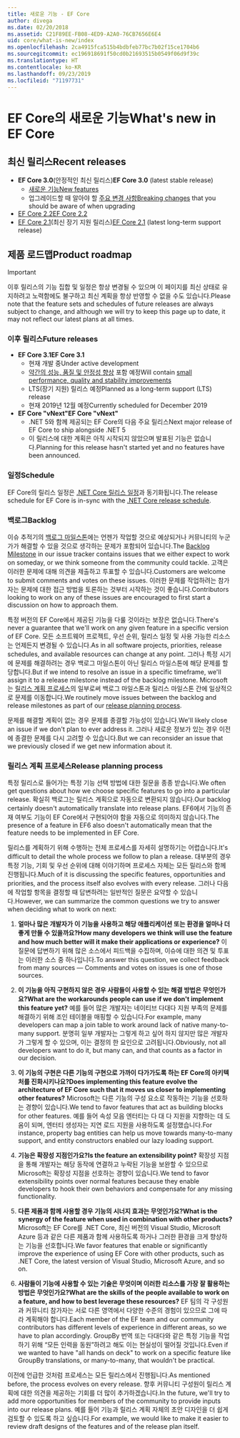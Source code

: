 ```yaml
---
title: 새로운 기능 - EF Core
author: divega
ms.date: 02/20/2018
ms.assetid: C21F89EE-FB08-4ED9-A2A0-76CB7656E6E4
uid: core/what-is-new/index
ms.openlocfilehash: 2ca4915fca515b4bdbfeb77bc7b02f15ce1704b6
ms.sourcegitcommit: ec196918691f50cd0b21693515b0549f06d9f39c
ms.translationtype: HT
ms.contentlocale: ko-KR
ms.lasthandoff: 09/23/2019
ms.locfileid: "71197731"
---
```

# <a name="whats-new-in-ef-core"></a><span data-ttu-id="6a4b5-102">EF Core의 새로운 기능</span><span class="sxs-lookup"><span data-stu-id="6a4b5-102">What's new in EF Core</span></span>

## <a name="recent-releases"></a><span data-ttu-id="6a4b5-103">최신 릴리스</span><span class="sxs-lookup"><span data-stu-id="6a4b5-103">Recent releases</span></span>

- <span data-ttu-id="6a4b5-104">**EF Core 3.0**(안정적인 최신 릴리스)</span><span class="sxs-lookup"><span data-stu-id="6a4b5-104">**EF Core 3.0** (latest stable release)</span></span> 
  - [<span data-ttu-id="6a4b5-105">새로운 기능</span><span class="sxs-lookup"><span data-stu-id="6a4b5-105">New features</span></span>](xref:core/what-is-new/ef-core-3.0/index) 
  - <span data-ttu-id="6a4b5-106">업그레이드할 때 알아야 할 [주요 변경 사항](xref:core/what-is-new/ef-core-3.0/breaking-changes)</span><span class="sxs-lookup"><span data-stu-id="6a4b5-106">[Breaking changes](xref:core/what-is-new/ef-core-3.0/breaking-changes) that you should be aware of when upgrading</span></span>
- [<span data-ttu-id="6a4b5-107">EF Core 2.2</span><span class="sxs-lookup"><span data-stu-id="6a4b5-107">EF Core 2.2</span></span>](xref:core/what-is-new/ef-core-2.2)
- <span data-ttu-id="6a4b5-108">[EF Core 2.1](xref:core/what-is-new/ef-core-2.1)(최신 장기 지원 릴리스)</span><span class="sxs-lookup"><span data-stu-id="6a4b5-108">[EF Core 2.1](xref:core/what-is-new/ef-core-2.1) (latest long-term support release)</span></span>

## <a name="product-roadmap"></a><span data-ttu-id="6a4b5-109">제품 로드맵</span><span class="sxs-lookup"><span data-stu-id="6a4b5-109">Product roadmap</span></span>

> [!IMPORTANT]
> <span data-ttu-id="6a4b5-110">이후 릴리스의 기능 집합 및 일정은 항상 변경될 수 있으며 이 페이지를 최신 상태로 유지하려고 노력함에도 불구하고 최신 계획을 항상 반영할 수 없을 수도 있습니다.</span><span class="sxs-lookup"><span data-stu-id="6a4b5-110">Please note that the feature sets and schedules of future releases are always subject to change, and although we will try to keep this page up to date, it may not reflect our latest plans at all times.</span></span>

### <a name="future-releases"></a><span data-ttu-id="6a4b5-111">이후 릴리스</span><span class="sxs-lookup"><span data-stu-id="6a4b5-111">Future releases</span></span>

- <span data-ttu-id="6a4b5-112">**EF Core 3.1**</span><span class="sxs-lookup"><span data-stu-id="6a4b5-112">**EF Core 3.1**</span></span>  
  - <span data-ttu-id="6a4b5-113">현재 개발 중</span><span class="sxs-lookup"><span data-stu-id="6a4b5-113">Under active development</span></span>
  - <span data-ttu-id="6a4b5-114">[약간의 성능, 품질 및 안정성 향상](https://github.com/aspnet/EntityFrameworkCore/issues?q=is%3Aopen+is%3Aissue+milestone%3A3.1.0+sort%3Areactions-desc) 포함 예정</span><span class="sxs-lookup"><span data-stu-id="6a4b5-114">Will contain [small performance, quality and stability improvements](https://github.com/aspnet/EntityFrameworkCore/issues?q=is%3Aopen+is%3Aissue+milestone%3A3.1.0+sort%3Areactions-desc)</span></span>
  - <span data-ttu-id="6a4b5-115">LTS(장기 지원) 릴리스 예정</span><span class="sxs-lookup"><span data-stu-id="6a4b5-115">Planned as a long-term support (LTS) release</span></span>
  - <span data-ttu-id="6a4b5-116">현재 2019년 12월 예정</span><span class="sxs-lookup"><span data-stu-id="6a4b5-116">Currently scheduled for December 2019</span></span>
- <span data-ttu-id="6a4b5-117">**EF Core "vNext"**</span><span class="sxs-lookup"><span data-stu-id="6a4b5-117">**EF Core "vNext"**</span></span>   
  - <span data-ttu-id="6a4b5-118">.NET 5와 함께 제공되는 EF Core의 다음 주요 릴리스</span><span class="sxs-lookup"><span data-stu-id="6a4b5-118">Next major release of EF Core to ship alongside .NET 5</span></span>
  - <span data-ttu-id="6a4b5-119">이 릴리스에 대한 계획은 아직 시작되지 않았으며 발표된 기능은 없습니다.</span><span class="sxs-lookup"><span data-stu-id="6a4b5-119">Planning for this release hasn't started yet and no features have been announced.</span></span>  

### <a name="schedule"></a><span data-ttu-id="6a4b5-120">일정</span><span class="sxs-lookup"><span data-stu-id="6a4b5-120">Schedule</span></span>

<span data-ttu-id="6a4b5-121">EF Core의 릴리스 일정은 [.NET Core 릴리스 일정](https://github.com/dotnet/core/blob/master/roadmap.md)과 동기화됩니다.</span><span class="sxs-lookup"><span data-stu-id="6a4b5-121">The release schedule for EF Core is in-sync with the [.NET Core release schedule](https://github.com/dotnet/core/blob/master/roadmap.md).</span></span>

### <a name="backlog"></a><span data-ttu-id="6a4b5-122">백로그</span><span class="sxs-lookup"><span data-stu-id="6a4b5-122">Backlog</span></span>

<span data-ttu-id="6a4b5-123">이슈 추적기의 [백로그 마일스톤](https://github.com/aspnet/EntityFrameworkCore/issues?q=is%3Aopen+is%3Aissue+milestone%3ABacklog+sort%3Areactions-%2B1-desc)에는 언젠가 작업할 것으로 예상되거나 커뮤니티의 누군가가 해결할 수 있을 것으로 생각하는 문제가 포함되어 있습니다.</span><span class="sxs-lookup"><span data-stu-id="6a4b5-123">The [Backlog Milestone](https://github.com/aspnet/EntityFrameworkCore/issues?q=is%3Aopen+is%3Aissue+milestone%3ABacklog+sort%3Areactions-%2B1-desc) in our issue tracker contains issues that we either expect to work on someday, or we think someone from the community could tackle.</span></span>
<span data-ttu-id="6a4b5-124">고객은 이러한 문제에 대해 의견을 제출하고 투표할 수 있습니다.</span><span class="sxs-lookup"><span data-stu-id="6a4b5-124">Customers are welcome to submit comments and votes on these issues.</span></span>
<span data-ttu-id="6a4b5-125">이러한 문제를 작업하려는 참가자는 문제에 대한 접근 방법을 토론하는 것부터 시작하는 것이 좋습니다.</span><span class="sxs-lookup"><span data-stu-id="6a4b5-125">Contributors looking to work on any of these issues are encouraged to first start a discussion on how to approach them.</span></span>

<span data-ttu-id="6a4b5-126">특정 버전의 EF Core에서 제공된 기능을 다룰 것이라는 보장은 없습니다.</span><span class="sxs-lookup"><span data-stu-id="6a4b5-126">There's never a guarantee that we'll work on any given feature in a specific version of EF Core.</span></span>
<span data-ttu-id="6a4b5-127">모든 소프트웨어 프로젝트, 우선 순위, 릴리스 일정 및 사용 가능한 리소스는 언제든지 변경될 수 있습니다.</span><span class="sxs-lookup"><span data-stu-id="6a4b5-127">As in all software projects, priorities, release schedules, and available resources can change at any point.</span></span>
<span data-ttu-id="6a4b5-128">그러나 특정 시기에 문제를 해결하려는 경우 백로그 마일스톤이 아닌 릴리스 마일스톤에 해당 문제를 할당합니다.</span><span class="sxs-lookup"><span data-stu-id="6a4b5-128">But if we intend to resolve an issue in a specific timeframe, we'll assign it to a release milestone instead of the backlog milestone.</span></span>
<span data-ttu-id="6a4b5-129">Microsoft는 [릴리스 계획 프로세스](#release-planning-process)의 일부로써 백로그 마일스톤과 릴리스 마일스톤 간에 일상적으로 문제를 이동합니다.</span><span class="sxs-lookup"><span data-stu-id="6a4b5-129">We routinely move issues between the backlog and release milestones as part of our [release planning process](#release-planning-process).</span></span>

<span data-ttu-id="6a4b5-130">문제를 해결할 계획이 없는 경우 문제를 종결할 가능성이 있습니다.</span><span class="sxs-lookup"><span data-stu-id="6a4b5-130">We'll likely close an issue if we don't plan to ever address it.</span></span>
<span data-ttu-id="6a4b5-131">그러나 새로운 정보가 있는 경우 이전에 종결한 문제를 다시 고려할 수 있습니다.</span><span class="sxs-lookup"><span data-stu-id="6a4b5-131">But we can reconsider an issue that we previously closed if we get new information about it.</span></span>

### <a name="release-planning-process"></a><span data-ttu-id="6a4b5-132">릴리스 계획 프로세스</span><span class="sxs-lookup"><span data-stu-id="6a4b5-132">Release planning process</span></span>

<span data-ttu-id="6a4b5-133">특정 릴리스로 들어가는 특정 기능 선택 방법에 대한 질문을 종종 받습니다.</span><span class="sxs-lookup"><span data-stu-id="6a4b5-133">We often get questions about how we choose specific features to go into a particular release.</span></span>
<span data-ttu-id="6a4b5-134">확실히 백로그는 릴리스 계획으로 자동으로 변환되지 않습니다.</span><span class="sxs-lookup"><span data-stu-id="6a4b5-134">Our backlog certainly doesn't automatically translate into release plans.</span></span>
<span data-ttu-id="6a4b5-135">EF6에서 기능의 존재 여부도 기능이 EF Core에서 구현되어야 함을 자동으로 의미하지 않습니다.</span><span class="sxs-lookup"><span data-stu-id="6a4b5-135">The presence of a feature in EF6 also doesn't automatically mean that the feature needs to be implemented in EF Core.</span></span>

<span data-ttu-id="6a4b5-136">릴리스를 계획하기 위해 수행하는 전체 프로세스를 자세히 설명하기는 어렵습니다.</span><span class="sxs-lookup"><span data-stu-id="6a4b5-136">It's difficult to detail the whole process we follow to plan a release.</span></span>
<span data-ttu-id="6a4b5-137">대부분의 경우 특정 기능, 기회 및 우선 순위에 대해 이야기하며 프로세스 자체는 모든 릴리스와 함께 진행됩니다.</span><span class="sxs-lookup"><span data-stu-id="6a4b5-137">Much of it is discussing the specific features, opportunities and priorities, and the process itself also evolves with every release.</span></span>
<span data-ttu-id="6a4b5-138">그러나 다음에 작업할 항목을 결정할 때 답변하려는 일반적인 질문은 요약할 수 있습니다.</span><span class="sxs-lookup"><span data-stu-id="6a4b5-138">However, we can summarize the common questions we try to answer when deciding what to work on next:</span></span>

1. <span data-ttu-id="6a4b5-139">**얼마나 많은 개발자가 이 기능을 사용하고 해당 애플리케이션 또는 환경을 얼마나 더 좋게 만들 수 있을까요?**</span><span class="sxs-lookup"><span data-stu-id="6a4b5-139">**How many developers we think will use the feature and how much better will it make their applications or experience?**</span></span> <span data-ttu-id="6a4b5-140">이 질문에 답변하기 위해 많은 소스에서 피드백을 수집하며, 이슈에 대한 의견 및 투표는 이러한 소스 중 하나입니다.</span><span class="sxs-lookup"><span data-stu-id="6a4b5-140">To answer this question, we collect feedback from many sources — Comments and votes on issues is one of those sources.</span></span>

2. <span data-ttu-id="6a4b5-141">**이 기능을 아직 구현하지 않은 경우 사람들이 사용할 수 있는 해결 방법은 무엇인가요?**</span><span class="sxs-lookup"><span data-stu-id="6a4b5-141">**What are the workarounds people can use if we don't implement this feature yet?**</span></span> <span data-ttu-id="6a4b5-142">예를 들어 많은 개발자는 네이티브 다대다 지원 부족의 문제를 해결하기 위해 조인 테이블을 매핑할 수 있습니다.</span><span class="sxs-lookup"><span data-stu-id="6a4b5-142">For example, many developers can map a join table to work around lack of native many-to-many support.</span></span> <span data-ttu-id="6a4b5-143">분명히 일부 개발자는 그렇게 하고 싶어 하지 않지만 많은 개발자가 그렇게 할 수 있으며, 이는 결정의 한 요인으로 고려됩니다.</span><span class="sxs-lookup"><span data-stu-id="6a4b5-143">Obviously, not all developers want to do it, but many can, and that counts as a factor in our decision.</span></span>

3. <span data-ttu-id="6a4b5-144">**이 기능의 구현은 다른 기능의 구현으로 가까이 다가가도록 하는 EF Core의 아키텍처를 진화시키나요?**</span><span class="sxs-lookup"><span data-stu-id="6a4b5-144">**Does implementing this feature evolve the architecture of EF Core such that it moves us closer to implementing other features?**</span></span> <span data-ttu-id="6a4b5-145">Microsoft는 다른 기능의 구성 요소로 작동하는 기능을 선호하는 경향이 있습니다.</span><span class="sxs-lookup"><span data-stu-id="6a4b5-145">We tend to favor features that act as building blocks for other features.</span></span> <span data-ttu-id="6a4b5-146">예를 들어 속성 모음 엔터티는 다 대 다 지원을 지향하는 데 도움이 되며, 엔터티 생성자는 지연 로드 지원을 사용하도록 설정했습니다.</span><span class="sxs-lookup"><span data-stu-id="6a4b5-146">For instance, property bag entities can help us move towards many-to-many support, and entity constructors enabled our lazy loading support.</span></span>

4. <span data-ttu-id="6a4b5-147">**기능은 확장성 지점인가요?**</span><span class="sxs-lookup"><span data-stu-id="6a4b5-147">**Is the feature an extensibility point?**</span></span> <span data-ttu-id="6a4b5-148">확장성 지점을 통해 개발자는 해당 동작에 연결하고 누락된 기능을 보완할 수 있으므로 Microsoft는 확장성 지점을 선호하는 경향이 있습니다.</span><span class="sxs-lookup"><span data-stu-id="6a4b5-148">We tend to favor extensibility points over normal features because they enable developers to hook their own behaviors and compensate for any missing functionality.</span></span>

5. <span data-ttu-id="6a4b5-149">**다른 제품과 함께 사용할 경우 기능의 시너지 효과는 무엇인가요?**</span><span class="sxs-lookup"><span data-stu-id="6a4b5-149">**What is the synergy of the feature when used in combination with other products?**</span></span> <span data-ttu-id="6a4b5-150">Microsoft는 EF Core를 .NET Core, 최신 버전의 Visual Studio, Microsoft Azure 등과 같은 다른 제품과 함께 사용하도록 하거나 그러한 환경을 크게 향상하는 기능을 선호합니다.</span><span class="sxs-lookup"><span data-stu-id="6a4b5-150">We favor features that enable or significantly improve the experience of using EF Core with other products, such as .NET Core, the latest version of Visual Studio, Microsoft Azure, and so on.</span></span>

6. <span data-ttu-id="6a4b5-151">**사람들이 기능에 사용할 수 있는 기술은 무엇이며 이러한 리소스를 가장 잘 활용하는 방법은 무엇인가요?**</span><span class="sxs-lookup"><span data-stu-id="6a4b5-151">**What are the skills of the people available to work on a feature, and how to best leverage these resources?**</span></span> <span data-ttu-id="6a4b5-152">EF 팀의 각 구성원과 커뮤니티 참가자는 서로 다른 영역에서 다양한 수준의 경험이 있으므로 그에 따라 계획해야 합니다.</span><span class="sxs-lookup"><span data-stu-id="6a4b5-152">Each member of the EF team and our community contributors has different levels of experience in different areas, so we have to plan accordingly.</span></span> <span data-ttu-id="6a4b5-153">GroupBy 번역 또는 다대다와 같은 특정 기능을 작업하기 위해 “모든 인력을 동원”하려고 해도 이는 현실성이 떨어질 것입니다.</span><span class="sxs-lookup"><span data-stu-id="6a4b5-153">Even if we wanted to have "all hands on deck" to work on a specific feature like GroupBy translations, or many-to-many, that wouldn't be practical.</span></span>

<span data-ttu-id="6a4b5-154">이전에 언급한 것처럼 프로세스는 모든 릴리스에서 진행됩니다.</span><span class="sxs-lookup"><span data-stu-id="6a4b5-154">As mentioned before, the process evolves on every release.</span></span>
<span data-ttu-id="6a4b5-155">향후 커뮤니티 구성원이 릴리스 계획에 대한 의견을 제공하는 기회를 더 많이 추가하겠습니다.</span><span class="sxs-lookup"><span data-stu-id="6a4b5-155">In the future, we'll try to add more opportunities for members of the community to provide inputs into our release plans.</span></span>
<span data-ttu-id="6a4b5-156">예를 들어 기능과 릴리스 계획 자체의 초안 디자인을 더 쉽게 검토할 수 있도록 하고 싶습니다.</span><span class="sxs-lookup"><span data-stu-id="6a4b5-156">For example, we would like to make it easier to review draft designs of the features and of the release plan itself.</span></span>